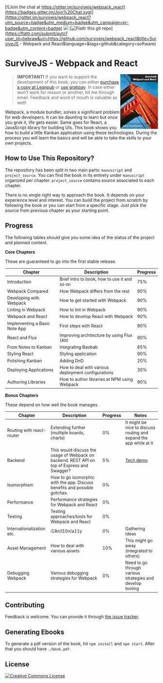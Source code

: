 [![Join the chat at https://gitter.im/survivejs/webpack_react](https://badges.gitter.im/Join%20Chat.svg)](https://gitter.im/survivejs/webpack_react?utm_source=badge&utm_medium=badge&utm_campaign=pr-badge&utm_content=badge) <a href="https://gratipay.com/bebraw/"><img src="https://img.shields.io/gratipay/bebraw.svg"></a> [![Flattr this git repo](http://api.flattr.com/button/flattr-badge-large.png)](https://flattr.com/submit/auto?user_id=bebraw&url=https://github.com/survivejs/webpack_react&title=SurviveJS - Webpack and React&language=&tags=github&category=software)

# SurviveJS - Webpack and React

<img align="right" width="124" height="180" src="manuscript/images/title_page_small.jpg">

> **IMPORTANT!** If you want to support the development of this book, you can either [purchase a copy at Leanpub](https://leanpub.com/survivejs_webpack) or [use gratipay](https://gratipay.com/bebraw/). In case either won't work for reason or another, hit me through email. Feedback and word of mouth is valuable as well!

Webpack, a module bundler, solves a significant problem for web developers. It can be daunting to learn but once you grok it, life gets easier. Same goes for React, a JavaScript library for building UIs. This book shows you how to build a little Kanban application using these technologies. During the process you will learn the basics and will be able to take the skills to your own projects.

## How to Use This Repository?

The repository has been split in two main parts: `manuscript` and `project_source`. You can find the book in its entirety under `manuscript` organized per chapter. `project_source` contains source associated to each chapter.

There is no single right way to approach the book. It depends on your experience level and interest. You can build the project from scratch by following the book or you can start from a specific stage. Just pick the source from previous chapter as your starting point.

## Progress

The following tables should give you some idea of the status of the project and planned content.

**Core Chapters**

These are guaranteed to go into the first stable release.

Chapter | Description | Progress
--- | --- | ---
Introduction | Brief intro to book, how to use it and so on | 75%
Webpack Compared | How Webpack differs from the rest | 90%
Developing with Webpack | How to get started with Webpack | 90%
Linting in Webpack | How to lint in Webpack | 90%
Webpack and React | How to develop React with Webpack | 90%
Implementing a Basic Note App | First steps with React | 90%
React and Flux | Improving architecture by using Flux (Alt) | 90%
From Notes to Kanban | Integrating Baobab | 65%
Styling React | Styling application | 90%
Polishing Kanban | Adding DnD | 20%
Deploying Applications | How to deal with various deployment configurations | 30% | This needs a partial rewrite
Authoring Libraries | How to author libraries at NPM using Webpack | 90%

**Bonus Chapters**

These depend on how well the book manages.

Chapter | Description | Progress | Notes
--- | --- | --- | ---
Routing with react-router | Extending further (multiple boards, charts) | 0% | It might be nice to discuss routing and expand the app while at it
Backend | This would discuss the usage of Webpack on backend. REST API on top of Express and Swagger? | 5% | [Tech demo](https://github.com/bebraw/swagger-todo)
Isomorphism | How to go isomorphic with the app. Discuss benefits and possible gotchas. | 0% |
Performance | Performance strategies for Webpack and React | 0% | |
Testing | Testing approaches/tools for Webpack and React | 0% | |
Internationalization etc. | i18n/l10n/a11y | 0% | Gathering ideas
Asset Management | How to deal with various assets | 10% | This might go away (integrated to others)
Debugging Webpack | Various debugging strategies for Webpack | 0% | Need to go through various strategies and develop tooling

## Contributing

Feedback is welcome. You can provide it through [the issue tracker](https://github.com/survivejs/webpack_react/issues).

## Generating Ebooks

To generate a pdf version of the book, hit `npm install` and `npm start`. After that you should have `./book.pdf`.

## License

<a rel="license" href="http://creativecommons.org/licenses/by-nc-nd/3.0/"><img alt="Creative Commons License" style="border-width:0" src="https://i.creativecommons.org/l/by-nc-nd/3.0/88x31.png" /></a>

